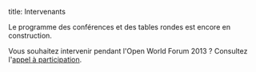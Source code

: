 title: Intervenants

Le programme des conférences et des tables rondes est encore en construction.

Vous souhaitez intervenir pendant l'Open World Forum 2013 ? Consultez l'[appel à participation](/fr/news/cfp/).
